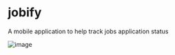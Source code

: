 # jobify

A mobile application to help track jobs application status

![image](https://user-images.githubusercontent.com/47955096/193370002-740671e1-45ee-4af1-b767-f6aed504f703.png)
